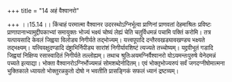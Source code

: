 +++
title = "14 अहं वैश्वानरो"

+++
।।15.14।। किंचाहं परमात्मा वैश्वानर उदरस्थोऽग्निर्भूत्वा प्राणिनां
प्राणवतां देहमाश्रितः प्रविष्टः प्राणापानाभ्यामुद्दीपकाभ्यां समायुक्तः
भोज्यं भक्ष्यं चोष्यं लेह्यं चेति चतुर्विधमन्नं पचामि पक्तिं करोमि। तत्र
यत्पायसादि केवलं जिह्वया विलोड्य निगीर्यते तद्भोज्यम्। यत्त्वपूपादि
दन्तैरवखड्यावखण्ड्य भक्ष्यते तद्भक्ष्यम्। यत्त्विवक्षुदण्डादि
दंष्ट्राभिर्निपीड्य सारांशं निगीर्यावशिष्टं त्यज्यते तच्चोष्यम्।
यद्द्रवीभूतं गडादि जिह्वयां निक्षिप्य रसास्वादितं निगीर्यते तल्लोह्यम्।
तथाच श्रुतिःअयमग्निर्वैश्वानरो योऽयमन्तःपुरुषे येनेदमन्नं पच्यते
इत्याद्या। भोक्ता वैश्वानरोऽग्निर्भोज्यमन्नं सोमशब्देनोदितम्। एवं
भोक्तृभोज्यरुपं सर्वं जगदग्नीषोमात्मना भुक्तिकाले ध्यायतो भोक्तुरन्नकुतो
दोषो न भवतीति प्रासङ्गिकं सफलं ध्यानं द्रष्टव्यम्।
